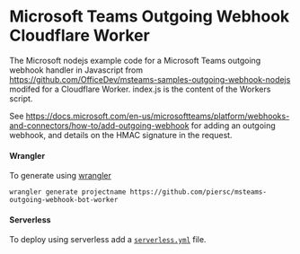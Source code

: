 # Microsoft Teams Outgoing Webhook Cloudflare Worker

The Microsoft nodejs example code for a Microsoft Teams outgoing webhook handler in Javascript from https://github.com/OfficeDev/msteams-samples-outgoing-webhook-nodejs modifed for a Cloudflare Worker.
index.js is the content of the Workers script.

See https://docs.microsoft.com/en-us/microsoftteams/platform/webhooks-and-connectors/how-to/add-outgoing-webhook for adding an outgoing webhook, and details on the HMAC signature in the request.

#### Wrangler

To generate using [wrangler](https://github.com/cloudflare/wrangler)

```
wrangler generate projectname https://github.com/piersc/msteams-outgoing-webhook-bot-worker
```

#### Serverless

To deploy using serverless add a [`serverless.yml`](https://serverless.com/framework/docs/providers/cloudflare/) file.
